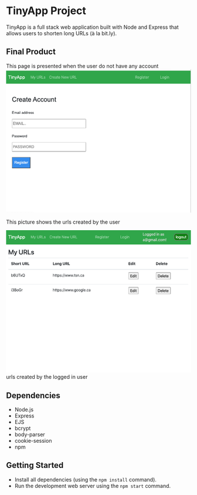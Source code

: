 # TinyApp Project

TinyApp is a full stack web application built with Node and Express that allows users to shorten long URLs (à la bit.ly).

## Final Product

This page is presented when the user do not have any account
!["This page is presented when the user do not have any account"](https://github.com/AlexThon/tinyapp/blob/master/doc/createAccount.png)


This picture shows the urls created by the user

!["This picture shows the urls created by the user"](https://github.com/AlexThon/tinyapp/blob/master/doc/urls.png)
urls created by the logged in user

## Dependencies

- Node.js
- Express
- EJS
- bcrypt
- body-parser
- cookie-session
- npm

## Getting Started

- Install all dependencies (using the `npm install` command).
- Run the development web server using the `npm start` command.
